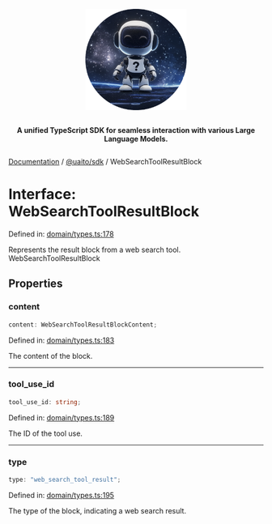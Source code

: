 <div style="display:flex; flex-direction:column; align-items:center;">
<p align="center">
  <img src="../UAITO.png" alt="UAITO Logo" width="200"/>
</p>

<p align="center">
  <strong>A unified TypeScript SDK for seamless interaction with various Large Language Models.</strong>
</p>
</div>

[Documentation](README.md) / [@uaito/sdk](@uaito.sdk.md) / WebSearchToolResultBlock

# Interface: WebSearchToolResultBlock

Defined in: [domain/types.ts:178](https://github.com/elribonazo/uaito/blob/f97507d683891e85274a4513e587f8a6bb01bb1d/packages/sdk/src/domain/types.ts#L178)

Represents the result block from a web search tool.
 WebSearchToolResultBlock

## Properties

### content

```ts
content: WebSearchToolResultBlockContent;
```

Defined in: [domain/types.ts:183](https://github.com/elribonazo/uaito/blob/f97507d683891e85274a4513e587f8a6bb01bb1d/packages/sdk/src/domain/types.ts#L183)

The content of the block.

***

### tool\_use\_id

```ts
tool_use_id: string;
```

Defined in: [domain/types.ts:189](https://github.com/elribonazo/uaito/blob/f97507d683891e85274a4513e587f8a6bb01bb1d/packages/sdk/src/domain/types.ts#L189)

The ID of the tool use.

***

### type

```ts
type: "web_search_tool_result";
```

Defined in: [domain/types.ts:195](https://github.com/elribonazo/uaito/blob/f97507d683891e85274a4513e587f8a6bb01bb1d/packages/sdk/src/domain/types.ts#L195)

The type of the block, indicating a web search result.
